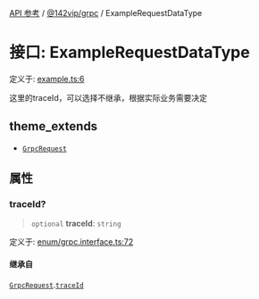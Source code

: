 [API 参考](../wiki/Home) / [@142vip/grpc](../wiki/@142vip.grpc) / ExampleRequestDataType

# 接口: ExampleRequestDataType

定义于: [example.ts:6](https://github.com/142vip/core-x/blob/567cadf3a9f5104aada595325cfb94d08a88f92f/packages/grpc/src/example.ts#L6)

这里的traceId，可以选择不继承，根据实际业务需要决定

## theme_extends

- [`GrpcRequest`](../wiki/@142vip.grpc.%E6%8E%A5%E5%8F%A3.GrpcRequest)

## 属性

### traceId?

> `optional` **traceId**: `string`

定义于: [enum/grpc.interface.ts:72](https://github.com/142vip/core-x/blob/567cadf3a9f5104aada595325cfb94d08a88f92f/packages/grpc/src/enum/grpc.interface.ts#L72)

#### 继承自

[`GrpcRequest`](../wiki/@142vip.grpc.%E6%8E%A5%E5%8F%A3.GrpcRequest).[`traceId`](../wiki/@142vip.grpc.%E6%8E%A5%E5%8F%A3.GrpcRequest#traceid)
